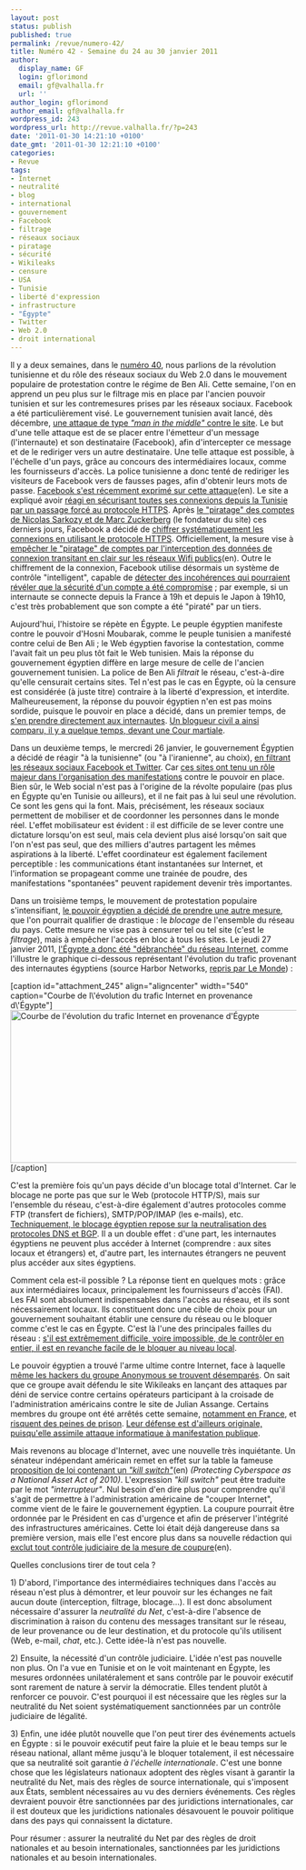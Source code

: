 ```yaml
---
layout: post
status: publish
published: true
permalink: /revue/numero-42/
title: Numéro 42 - Semaine du 24 au 30 janvier 2011
author:
  display_name: GF
  login: gflorimond
  email: gf@valhalla.fr
  url: ''
author_login: gflorimond
author_email: gf@valhalla.fr
wordpress_id: 243
wordpress_url: http://revue.valhalla.fr/?p=243
date: '2011-01-30 14:21:10 +0100'
date_gmt: '2011-01-30 12:21:10 +0100'
categories:
- Revue
tags:
- Internet
- neutralité
- blog
- international
- gouvernement
- Facebook
- filtrage
- réseaux sociaux
- piratage
- sécurité
- Wikileaks
- censure
- USA
- Tunisie
- liberté d'expression
- infrastructure
- "Égypte"
- Twitter
- Web 2.0
- droit international
---
```

<p>Il y a deux semaines, dans le <a href="http://revue.valhalla.fr/numeros/40/">numéro 40</a>, nous parlions de la révolution tunisienne et du rôle des réseaux sociaux du Web 2.0 dans le mouvement populaire de protestation contre le régime de Ben Ali. Cette semaine, l'on en apprend un peu plus sur le filtrage mis en place par l'ancien pouvoir tunisien et sur les contremesures prises par les réseaux sociaux. Facebook a été particulièrement visé. Le gouvernement tunisien avait lancé, dès décembre, <a href="http://www.lemondeinformatique.fr/actualites/lire-comment-facebook-a-resiste-aux-intrusions-du-regime-tunisien-32737.html">une attaque de type <i>"man in the middle"</i> contre le site</a>. Le but d'une telle attaque est de se placer entre l'émetteur d'un message (l'internaute) et son destinataire (Facebook), afin d'intercepter ce message et de le rediriger vers un autre destinataire. Une telle attaque est possible, à l'échelle d'un pays, grâce au concours des intermédiaires locaux, comme les fournisseurs d'accès. La police tunisienne a donc tenté de rediriger les visiteurs de Facebook vers de fausses pages, afin d'obtenir leurs mots de passe. <a href="http://www.theatlantic.com/technology/archive/2011/01/the-inside-story-of-how-facebook-responded-to-tunisian-hacks/70044/">Facebook s'est récemment exprimé sur cette attaque</a><span class="lang">(en)</span>. Le site a expliqué avoir <a href="http://www.lemonde.fr/tiny/1470015/">réagi en sécurisant toutes ses connexions depuis la Tunisie par un passage forcé au protocole HTTPS</a>. Après <a href="http://www.clubic.com/internet/facebook/actualite-393440-page-facebook-mark-zuckerberg-victime-hack.html">le "piratage" des comptes de Nicolas Sarkozy et de Marc Zuckerberg</a> (le fondateur du site) ces derniers jours, Facebook a décidé de <a href="http://www.lemonde.fr/tiny/1471518/">chiffrer systématiquement les connexions en utilisant le protocole HTTPS</a>. Officiellement, la mesure vise à <a href="http://arstechnica.com/tech-policy/news/2011/01/facebook-turns-on-https-to-block-wifi-hijacking.ars">empêcher le "piratage" de comptes par l'interception des données de connexion transitant en clair sur les réseaux Wifi publics</a><span class="lang">(en)</span>. Outre le chiffrement de la connexion, Facebook utilise désormais un système de contrôle "intelligent", capable de <a href="http://www.clubic.com/internet/facebook/actualite-393396-securite-facebook-chiffrement-permanent-https.html">détecter des incohérences qui pourraient révéler que la sécurité d'un compte a été compromise</a> ; par exemple, si un internaute se connecte depuis la France à 19h et depuis le Japon à 19h10, c'est très probablement que son compte a été "piraté" par un tiers.</p>
<p>Aujourd'hui, l'histoire se répète en Égypte. Le peuple égyptien manifeste contre le pouvoir d'Hosni Moubarak, comme le peuple tunisien a manifesté contre celui de Ben Ali ; le Web égyptien favorise la contestation, comme l'avait fait un peu plus tôt fait le Web tunisien. Mais la réponse du gouvernement égyptien diffère en large mesure de celle de l'ancien gouvernement tunisien. La police de Ben Ali <i>filtrait</i> le réseau, c'est-à-dire qu'elle censurait certains sites. Tel n'est pas le cas en Égypte, où la censure est considérée (à juste titre) contraire à la liberté d'expression, et interdite. Malheureusement, la réponse du pouvoir égyptien n'en est pas moins sordide, puisque le pouvoir en place a décidé, dans un premier temps, de <a href="http://www.lemonde.fr/tiny/1470630/">s'en prendre directement aux internautes</a>. <a href="http://fr.rsf.org/egypte-un-blogueur-egyptien-doit-etre-18-11-2010,38843.html">Un blogueur civil a ainsi comparu, il y a quelque temps, devant une Cour martiale</a>. </p>
<p>Dans un deuxième temps, le mercredi 26 janvier, le gouvernement Égyptien a décidé de réagir "à la tunisienne" (ou "à l'iranienne", au choix), <a href="http://www.lemonde.fr/tiny/1470608/">en filtrant les réseaux sociaux Facebook et Twitter</a>. Car <a href="http://www.lemonde.fr/tiny/1471058/">ces sites ont tenu un rôle majeur dans l'organisation des manifestations</a> contre le pouvoir en place. Bien sûr, le Web social n'est pas à l'origine de la révolte populaire (pas plus en Égypte qu'en Tunisie ou ailleurs), et il ne fait pas à lui seul une révolution. Ce sont les gens qui la font. Mais, précisément, les réseaux sociaux permettent de mobiliser et de coordonner les personnes dans le monde réel. L'effet mobilisateur est évident : il est difficile de se lever contre une dictature lorsqu'on est seul, mais cela devient plus aisé lorsqu'on sait que l'on n'est pas seul, que des milliers d'autres partagent les mêmes aspirations à la liberté. L'effet coordinateur est également facilement perceptible : les communications étant instantanées sur Internet, et l'information se propageant comme une trainée de poudre, des manifestations "spontanées" peuvent rapidement devenir très importantes.</p>
<p>Dans un troisième temps, le mouvement de protestation populaire s'intensifiant, <a href="http://www.numerama.com/magazine/17901-egypte-pourquoi-filtrer-internet-quand-on-peut-couper-l-acces.html">le pouvoir égyptien a décidé de prendre une autre mesure</a>, que l'on pourrait qualifier de drastique : le <i>blocage</i> de l'ensemble du réseau du pays. Cette mesure ne vise pas à censurer tel ou tel site (c'est le <i>filtrage</i>), mais à empêcher l'accès en bloc à tous les sites. Le jeudi 27 janvier 2011, <a href="http://www.pcinpact.com/actu/news/61605-egypte-coupure-internet-blackout-manifestations-twitter.htm">l'Égypte a donc été "débranchée" du réseau Internet</a>, comme l'illustre le graphique ci-dessous représentant l'évolution du trafic provenant des internautes égyptiens (source Harbor Networks, <a href="http://www.lemonde.fr/tiny/1471708/">repris par Le Monde</a>) :</p>
<p>[caption id="attachment_245" align="aligncenter" width="540" caption="Courbe de l\'évolution du trafic Internet en provenance d\'Égypte"]<a href="http://revue.valhalla.fr/wp-content/uploads/2011/01/egypte-trafic-internet1.jpg"><img src="http://revue.valhalla.fr/wp-content/uploads/2011/01/egypte-trafic-internet1.jpg" alt="Courbe de l&#039;évolution du trafic Internet en provenance d&#039;Égypte" title="egypte-trafic-internet" width="540" height="269" class="size-full wp-image-245" /></a>[/caption]</p>
<p>C'est la première fois qu'un pays décide d'un blocage total d'Internet. Car le blocage ne porte pas que sur le Web (protocole HTTP/S), mais sur l'ensemble du réseau, c'est-à-dire également d'autres protocoles comme FTP (transfert de fichiers), SMTP/POP/IMAP (les e-mails), etc. <a href="http://www.lemonde.fr/tiny/1471825/">Techniquement, le blocage égyptien repose sur la neutralisation des protocoles DNS et BGP</a>. Il a un double effet : d'une part, les internautes égyptiens ne peuvent plus accéder à Internet (comprendre : aux sites locaux et étrangers) et, d'autre part, les internautes étrangers ne peuvent plus accéder aux sites égyptiens.</p>
<p>Comment cela est-il possible ? La réponse tient en quelques mots : grâce aux intermédiaires locaux, principalement les fournisseurs d'accès (FAI). Les FAI sont absolument indispensables dans l'accès au réseau, et ils sont nécessairement locaux. Ils constituent donc une cible de choix pour un gouvernement souhaitant établir une censure du réseau ou le bloquer comme c'est le cas en Égypte. C'est là l'une des principales failles du réseau : <a href="http://www.zdnet.fr/blogs/infra-net/comment-l-egypte-a-pu-etre-deconnectee-d-internet-39757863.htm">s'il est extrêmement difficile, voire impossible, de le contrôler en entier, il est en revanche facile de le bloquer au niveau local</a>.</p>
<p>Le pouvoir égyptien a trouvé l'arme ultime contre Internet, face à laquelle <a href="http://www.lemonde.fr/tiny/1471755/">même les hackers du groupe Anonymous se trouvent désemparés</a>. On sait que ce groupe avait défendu le site Wikileaks en lançant des attaques par déni de service contre certains opérateurs participant à la croisade de l'administration américains contre le site de Julian Assange. Certains membres du groupe ont été arrêtés cette semaine, <a href="http://www.zdnet.fr/actualites/wikileaks-cinq-personnes-presumees-membres-d-anonymous-arretees-en-angleterre-39757831.htm">notamment en France</a>, et <a href="http://www.lemondeinformatique.fr/actualites/lire-des--anonymous--pro-wikileaks-arretes-en-france-et-dans-le-monde-32758.html">risquent des peines de prison</a>. <a href="http://www.lemonde.fr/tiny/1472131/">Leur défense est d'ailleurs originale, puisqu'elle assimile attaque informatique à manifestation publique</a>.</p>
<p>Mais revenons au blocage d'Internet, avec une nouvelle très inquiétante. Un sénateur indépendant américain remet en effet sur la table la fameuse <a href="http://www.zdnet.com.au/internet-kill-switch-proposed-for-us-339303838.htm">proposition de loi contenant un <i>"kill switch"</i></a><span class="lang">(en)</span> <i>(Protecting Cyberspace as a National Asset Act of 2010)</i>. L'expression <i>"kill switch"</i> peut être traduite par le mot <i>"interrupteur"</i>. Nul besoin d'en dire plus pour comprendre qu'il s'agit de permettre à l'administration américaine de "couper Internet", comme vient de le faire le gouvernement égyptien. La coupure pourrait être ordonnée par le Président en cas d'urgence et afin de préserver l'intégrité des infrastructures américaines. Cette loi était déjà dangereuse dans sa première version, mais elle l'est encore plus dans sa nouvelle rédaction qui <a href="http://www.pcmag.com/article2/0,2817,2376888,00.asp">exclut tout contrôle judiciaire de la mesure de coupure</a><span class="lang">(en)</span>.</p>
<p>Quelles conclusions tirer de tout cela ?</p>
<p>1) D'abord, l'importance des intermédiaires techniques dans l'accès au réseau n'est plus à démontrer, et leur pouvoir sur les échanges ne fait aucun doute (interception, filtrage, blocage...). Il est donc absolument nécessaire d'assurer la <i>neutralité du Net</i>, c'est-à-dire l'absence de discrimination à raison du contenu des messages transitant sur le réseau, de leur provenance ou de leur destination, et du protocole qu'ils utilisent (Web, e-mail, <i>chat</i>, etc.). Cette idée-là n'est pas nouvelle.</p>
<p>2) Ensuite, la nécessité d'un contrôle judiciaire. L'idée n'est pas nouvelle non plus. On l'a vue en Tunisie et on le voit maintenant en Égypte, les mesures ordonnées unilatéralement et sans contrôle par le pouvoir exécutif sont rarement de nature à servir la démocratie. Elles tendent plutôt à renforcer ce pouvoir. C'est pourquoi il est nécessaire que les règles sur la neutralité du Net soient systématiquement sanctionnées par un contrôle judiciaire de légalité.</p>
<p>3) Enfin, une idée plutôt nouvelle que l'on peut tirer des événements actuels en Égypte : si le pouvoir exécutif peut faire la pluie et le beau temps sur le réseau national, allant même jusqu'à le bloquer totalement, il est nécessaire que sa neutralité soit garantie <i>à l'échelle internationale</i>. C'est une bonne chose que les législateurs nationaux adoptent des règles visant à garantir la neutralité du Net, mais des règles de source internationale, qui s'imposent aux États, semblent nécessaires au vu des derniers événements. Ces règles devraient pouvoir être sanctionnées par des juridictions internationales, car il est douteux que les juridictions nationales désavouent le pouvoir politique dans des pays qui connaissent la dictature.</p>
<p>Pour résumer : assurer la neutralité du Net par des règles de droit nationales et au besoin internationales, sanctionnées par les juridictions nationales et au besoin internationales.</p>
